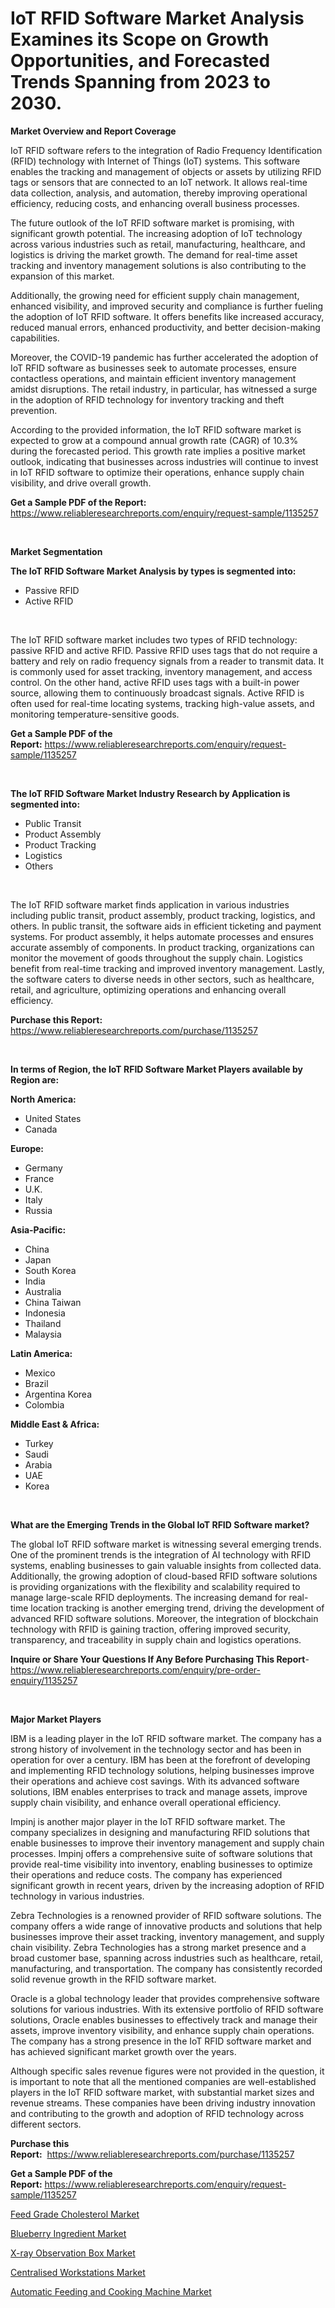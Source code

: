<p><h1>IoT RFID Software Market Analysis Examines its Scope on Growth Opportunities, and Forecasted Trends Spanning from 2023 to 2030.</h1></p><p><strong>Market Overview and Report Coverage</strong></p>
<p><p>IoT RFID software refers to the integration of Radio Frequency Identification (RFID) technology with Internet of Things (IoT) systems. This software enables the tracking and management of objects or assets by utilizing RFID tags or sensors that are connected to an IoT network. It allows real-time data collection, analysis, and automation, thereby improving operational efficiency, reducing costs, and enhancing overall business processes.</p><p>The future outlook of the IoT RFID software market is promising, with significant growth potential. The increasing adoption of IoT technology across various industries such as retail, manufacturing, healthcare, and logistics is driving the market growth. The demand for real-time asset tracking and inventory management solutions is also contributing to the expansion of this market.</p><p>Additionally, the growing need for efficient supply chain management, enhanced visibility, and improved security and compliance is further fueling the adoption of IoT RFID software. It offers benefits like increased accuracy, reduced manual errors, enhanced productivity, and better decision-making capabilities.</p><p>Moreover, the COVID-19 pandemic has further accelerated the adoption of IoT RFID software as businesses seek to automate processes, ensure contactless operations, and maintain efficient inventory management amidst disruptions. The retail industry, in particular, has witnessed a surge in the adoption of RFID technology for inventory tracking and theft prevention.</p><p>According to the provided information, the IoT RFID software market is expected to grow at a compound annual growth rate (CAGR) of 10.3% during the forecasted period. This growth rate implies a positive market outlook, indicating that businesses across industries will continue to invest in IoT RFID software to optimize their operations, enhance supply chain visibility, and drive overall growth.</p></p>
<p><strong>Get a Sample PDF of the Report:</strong> <a href="https://www.reliableresearchreports.com/enquiry/request-sample/1135257">https://www.reliableresearchreports.com/enquiry/request-sample/1135257</a></p>
<p>&nbsp;</p>
<p><strong>Market Segmentation</strong></p>
<p><strong>The IoT RFID Software Market Analysis by types is segmented into:</strong></p>
<p><ul><li>Passive RFID</li><li>Active RFID</li></ul></p>
<p>&nbsp;</p>
<p><p>The IoT RFID software market includes two types of RFID technology: passive RFID and active RFID. Passive RFID uses tags that do not require a battery and rely on radio frequency signals from a reader to transmit data. It is commonly used for asset tracking, inventory management, and access control. On the other hand, active RFID uses tags with a built-in power source, allowing them to continuously broadcast signals. Active RFID is often used for real-time locating systems, tracking high-value assets, and monitoring temperature-sensitive goods.</p></p>
<p><strong>Get a Sample PDF of the Report:</strong>&nbsp;<a href="https://www.reliableresearchreports.com/enquiry/request-sample/1135257">https://www.reliableresearchreports.com/enquiry/request-sample/1135257</a></p>
<p>&nbsp;</p>
<p><strong>The IoT RFID Software Market Industry Research by Application is segmented into:</strong></p>
<p><ul><li>Public Transit</li><li>Product Assembly</li><li>Product Tracking</li><li>Logistics</li><li>Others</li></ul></p>
<p>&nbsp;</p>
<p><p>The IoT RFID software market finds application in various industries including public transit, product assembly, product tracking, logistics, and others. In public transit, the software aids in efficient ticketing and payment systems. For product assembly, it helps automate processes and ensures accurate assembly of components. In product tracking, organizations can monitor the movement of goods throughout the supply chain. Logistics benefit from real-time tracking and improved inventory management. Lastly, the software caters to diverse needs in other sectors, such as healthcare, retail, and agriculture, optimizing operations and enhancing overall efficiency.</p></p>
<p><strong>Purchase this Report:</strong>&nbsp; <a href="https://www.reliableresearchreports.com/purchase/1135257">https://www.reliableresearchreports.com/purchase/1135257</a></p>
<p>&nbsp;</p>
<p><strong>In terms of Region, the IoT RFID Software Market Players available by Region are:</strong></p>
<p>
    <p> <strong> North America: </strong>
        <ul>
            <li>United States</li>
            <li>Canada</li>
        </ul>
        </p> 
    <p> <strong> Europe: </strong>
        <ul>
            <li>Germany</li>
            <li>France</li>
            <li>U.K.</li>
            <li>Italy</li>
            <li>Russia</li>
        </ul>
        </p> 
    <p> <strong> Asia-Pacific: </strong>
        <ul>
            <li>China</li>
            <li>Japan</li>
            <li>South Korea</li>
            <li>India</li>
            <li>Australia</li>
            <li>China Taiwan</li>
            <li>Indonesia</li>
            <li>Thailand</li>
            <li>Malaysia</li>
        </ul>
        </p> 
    <p> <strong> Latin America: </strong>
        <ul>
            <li>Mexico</li>
            <li>Brazil</li>
            <li>Argentina Korea</li>
            <li>Colombia</li>
        </ul>
        </p> 
    <p> <strong> Middle East & Africa: </strong>
        <ul>
            <li>Turkey</li>
            <li>Saudi</li>
            <li>Arabia</li>
            <li>UAE</li>
            <li>Korea</li>
        </ul>
    </p>
    </p>
<p>&nbsp;</p>
<p><strong>What are the Emerging Trends in the Global IoT RFID Software market?</strong></p>
<p><p>The global IoT RFID software market is witnessing several emerging trends. One of the prominent trends is the integration of AI technology with RFID systems, enabling businesses to gain valuable insights from collected data. Additionally, the growing adoption of cloud-based RFID software solutions is providing organizations with the flexibility and scalability required to manage large-scale RFID deployments. The increasing demand for real-time location tracking is another emerging trend, driving the development of advanced RFID software solutions. Moreover, the integration of blockchain technology with RFID is gaining traction, offering improved security, transparency, and traceability in supply chain and logistics operations.</p></p>
<p><strong>Inquire or Share Your Questions If Any Before Purchasing This Report</strong>- <a href="https://www.reliableresearchreports.com/enquiry/pre-order-enquiry/1135257">https://www.reliableresearchreports.com/enquiry/pre-order-enquiry/1135257</a></p>
<p>&nbsp;</p>
<p><strong>Major Market Players</strong></p>
<p><p>IBM is a leading player in the IoT RFID software market. The company has a strong history of involvement in the technology sector and has been in operation for over a century. IBM has been at the forefront of developing and implementing RFID technology solutions, helping businesses improve their operations and achieve cost savings. With its advanced software solutions, IBM enables enterprises to track and manage assets, improve supply chain visibility, and enhance overall operational efficiency.</p><p>Impinj is another major player in the IoT RFID software market. The company specializes in designing and manufacturing RFID solutions that enable businesses to improve their inventory management and supply chain processes. Impinj offers a comprehensive suite of software solutions that provide real-time visibility into inventory, enabling businesses to optimize their operations and reduce costs. The company has experienced significant growth in recent years, driven by the increasing adoption of RFID technology in various industries.</p><p>Zebra Technologies is a renowned provider of RFID software solutions. The company offers a wide range of innovative products and solutions that help businesses improve their asset tracking, inventory management, and supply chain visibility. Zebra Technologies has a strong market presence and a broad customer base, spanning across industries such as healthcare, retail, manufacturing, and transportation. The company has consistently recorded solid revenue growth in the RFID software market.</p><p>Oracle is a global technology leader that provides comprehensive software solutions for various industries. With its extensive portfolio of RFID software solutions, Oracle enables businesses to effectively track and manage their assets, improve inventory visibility, and enhance supply chain operations. The company has a strong presence in the IoT RFID software market and has achieved significant market growth over the years.</p><p>Although specific sales revenue figures were not provided in the question, it is important to note that all the mentioned companies are well-established players in the IoT RFID software market, with substantial market sizes and revenue streams. These companies have been driving industry innovation and contributing to the growth and adoption of RFID technology across different sectors.</p></p>
<p><strong>Purchase this Report:</strong>&nbsp;&nbsp;<a href="https://www.reliableresearchreports.com/purchase/1135257">https://www.reliableresearchreports.com/purchase/1135257</a></p>
<p></p>
<p><strong>Get a Sample PDF of the Report:</strong>&nbsp;<a href="https://www.reliableresearchreports.com/enquiry/request-sample/1135257">https://www.reliableresearchreports.com/enquiry/request-sample/1135257</a></p>
<p><p><a href="https://www.linkedin.com/pulse/feed-grade-cholesterol-market-research-report-1c/">Feed Grade Cholesterol Market</a></p><p><a href="https://medium.com/@beaublock2023/blueberry-ingredient-market-size-reveals-the-best-marketing-channels-in-global-industry-2178908ee400">Blueberry Ingredient Market</a></p><p><a href="https://www.linkedin.com/pulse/x-ray-observation-box-market-size-share-amp-trends-analysis/">X-ray Observation Box Market</a></p><p><a href="https://medium.com/@rogerking1949/centralised-workstations-market-size-and-market-trends-complete-industry-overview-2023-to-2030-ac8eb40113d5">Centralised Workstations Market</a></p><p><a href="https://www.linkedin.com/pulse/automatic-feeding-cooking-machine-market-share-amp-new/">Automatic Feeding and Cooking Machine Market</a></p></p>